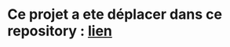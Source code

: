 # Ce projet a ete déplacer dans ce repository : [lien](https://github.com/ProjetSneakersWorld/SneakersWorld) 

